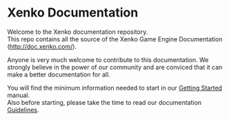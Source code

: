Xenko Documentation
=======

Welcome to the Xenko documentation repository.  
This repo contains all the source of the Xenko Game Engine Documentation (http://doc.xenko.com/).

Anyone is very much welcome to contribute to this documentation. We strongly believe in the 
power of our community and are conviced that it can make a better documentation for all.

You will find the minimum information needed to start in our [Getting Started](GETTINGSTARTED.md) manual.  
Also before starting, please take the time to read our documentation [Guidelines](GUIDELINES.md).